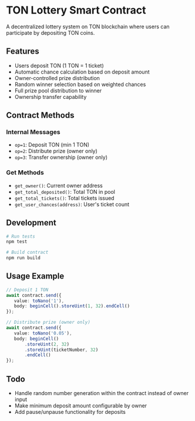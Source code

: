 # TON Lottery Smart Contract

A decentralized lottery system on TON blockchain where users can participate by depositing TON coins.

## Features
- Users deposit TON (1 TON = 1 ticket)  
- Automatic chance calculation based on deposit amount
- Owner-controlled prize distribution
- Random winner selection based on weighted chances
- Full prize pool distribution to winner
- Ownership transfer capability

## Contract Methods

### Internal Messages
- `op=1`: Deposit TON (min 1 TON)
- `op=2`: Distribute prize (owner only)
- `op=3`: Transfer ownership (owner only)

### Get Methods
- `get_owner()`: Current owner address
- `get_total_deposited()`: Total TON in pool
- `get_total_tickets()`: Total tickets issued
- `get_user_chances(address)`: User's ticket count

## Development

```bash
# Run tests
npm test

# Build contract
npm run build
```

## Usage Example

```typescript
// Deposit 1 TON
await contract.send({ 
   value: toNano('1'), 
   body: beginCell().storeUint(1, 32).endCell() 
});

// Distribute prize (owner only)
await contract.send({
   value: toNano('0.05'),
   body: beginCell()
       .storeUint(2, 32)
       .storeUint(ticketNumber, 32)
       .endCell()
});
```

## Todo
- Handle random number generation within the contract instead of owner input
- Make minimum deposit amount configurable by owner
- Add pause/unpause functionality for deposits
